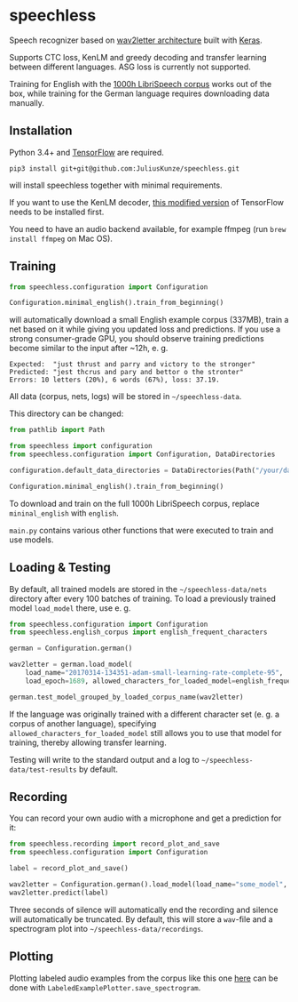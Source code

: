 # speechless
Speech recognizer based on [wav2letter architecture](https://arxiv.org/pdf/1609.03193v2.pdf) built with [Keras](https://keras.io/).

Supports CTC loss, KenLM and greedy decoding and transfer learning between different languages. ASG loss is currently not supported.

Training for English with the [1000h LibriSpeech corpus](http://www.openslr.org/12) works out of the box, 
while training for the German language requires downloading data manually.

## Installation

Python 3.4+ and [TensorFlow](https://www.tensorflow.org/install/) are required.

    pip3 install git+git@github.com:JuliusKunze/speechless.git

will install speechless together with minimal requirements.

If you want to use the KenLM decoder, [this modified version](https://github.com/timediv/tensorflow-with-kenlm) of TensorFlow needs to be installed first.

You need to have an audio backend available, for example ffmpeg (run `brew install ffmpeg` on Mac OS).  

## Training

```python
from speechless.configuration import Configuration

Configuration.minimal_english().train_from_beginning()
```
    
will automatically download a small English example corpus (337MB), 
train a net based on it while giving you updated loss and predictions.
If you use a strong consumer-grade GPU, you should observe training predictions become similar to the input after ~12h, e. g.
```
Expected:  "just thrust and parry and victory to the stronger"
Predicted: "jest thcrus and pary and bettor o the stronter"
Errors: 10 letters (20%), 6 words (67%), loss: 37.19.
```

All data (corpus, nets, logs) will be stored in `~/speechless-data`.

This directory can be changed:
```python
from pathlib import Path

from speechless import configuration
from speechless.configuration import Configuration, DataDirectories

configuration.default_data_directories = DataDirectories(Path("/your/data/path"))

Configuration.minimal_english().train_from_beginning()
```

To download and train on the full 1000h LibriSpeech corpus, replace `mininal_english` with `english`.

`main.py` contains various other functions that were executed to train and use models.

## Loading & Testing

By default, all trained models are stored in the `~/speechless-data/nets` directory after every 100 batches of training. 
To load a previously trained model `load_model` there, use e. g. 

```python
from speechless.configuration import Configuration
from speechless.english_corpus import english_frequent_characters

german = Configuration.german()

wav2letter = german.load_model(
    load_name="20170314-134351-adam-small-learning-rate-complete-95",
    load_epoch=1689, allowed_characters_for_loaded_model=english_frequent_characters)

german.test_model_grouped_by_loaded_corpus_name(wav2letter)
```

If the language was originally trained with a different character set (e. g. a corpus of another language),
specifying `allowed_characters_for_loaded_model` still allows you to use that model for training, thereby allowing transfer learning. 

Testing will write to the standard output and a log to `~/speechless-data/test-results` by default.

## Recording

You can record your own audio with a microphone and get a prediction for it:
```python
from speechless.recording import record_plot_and_save
from speechless.configuration import Configuration

label = record_plot_and_save()

wav2letter = Configuration.german().load_model(load_name="some_model", load_epoch=42)
wav2letter.predict(label)
```

Three seconds of silence will automatically end the recording and silence will automatically be truncated.
By default, this will store a `wav`-file and a spectrogram plot into `~/speechless-data/recordings`.

## Plotting

Plotting labeled audio examples from the corpus like this one [here](https://docs.google.com/presentation/d/1X30IcB-CzCxnGt780ze0qOrbsRtDrxbWrZ_zQ91TOZQ/edit#slide=id.g1b9173e933_0_15) can be done with `LabeledExamplePlotter.save_spectrogram`.